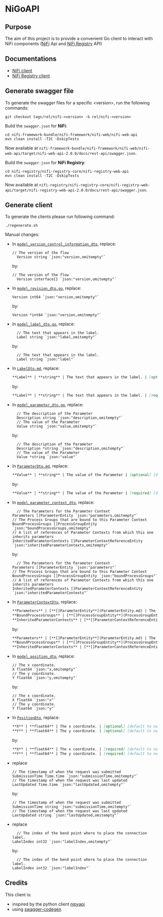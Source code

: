 # NiGoAPI

## Purpose

The aim of this project is to provide a convenient Go client to interact with NiFi components ([NiFi](https://nifi.apache.org/) Api and [NiFi Registry](https://nifi.apache.org/registry.html) API)

## Documentations

- [NiFi client](pkg/registry/README.md)
- [NiFi Registry client](pkg/registry/README.md)

## Generate swagger file

To generate the swagger files for a specific <version\>, run the following commands:

```console
git checkout tags/rel/nifi-<version> -b rel/nifi-<version>
```

Build the `swagger.json` for **NiFi**:

```console
cd nifi-framework-bundle/nifi-framework/nifi-web/nifi-web-api
mvn clean install -T2C -DskipTests
```

Now available at `nifi-framework-bundle/nifi-framework/nifi-web/nifi-web-api/target/nifi-web-api-2.0.0/docs/rest-api/swagger.json`.

Build the `swagger.json` for **NiFi Registry**:

```console
cd nifi-registry/nifi-registry-core/nifi-registry-web-api
mvn clean install -T2C -DskipTests
```

Now available at `nifi-registry/nifi-registry-core/nifi-registry-web-api/target/nifi-registry-web-api-2.0.0/docs/rest-api/swagger.json`.

## Generate client

To generate the clients please run following command: 

```console
./regenerate.sh
```

Manual changes: 

- In [`model_version_control_information_dto`](./pkg/nifi/model_version_control_information_dto.go), replace:

  ```golang
  // The version of the flow
	Version string `json:"version,omitempty"`
  ```

  by:

  ```golang
  // The version of the flow
	Version interface{} `json:"version,omitempty"`
  ```
  
- In [`model_revision_dto.go`](./pkg/nifi/model_revision_dto.go), replace: 

  ```golang
  Version int64 `json:"version,omitempty"`
  ```
  
  by:
  
  ```golang
  Version *int64 `json:"version,omitempty"`
  ```  

- In [`model_label_dto.go`](./pkg/nifi/model_label_dto.go), replace: 
  
  ```golang
	// The text that appears in the label.
	Label string `json:"label,omitempty"`
  ```
    
  by:
  
  ```golang
	// The text that appears in the label.
	Label string `json:"label"`
  ```

- In [`LabelDto.md`](./pkg/nifi/docs/LabelDto.md), replace: 
  
  ```markdown
  **Label** | **string** | The text that appears in the label. | [optional] [default to null]
  ```
  
  by:
  
  ```markdown
  **Label** | **string** | The text that appears in the label. | [required] [default to null]
  ```
  
- In [`model_parameter_dto.go`](./pkg/nifi/model_parameter_dto.go), replace: 
  
  ```golang
	// The description of the Parameter
	Description string `json:"description,omitempty"`
	// The value of the Parameter
	Value string `json:"value,omitempty"`
  ```
    
  by:
  
  ```golang
	// The description of the Parameter
	Description *string `json:"description,omitempty"`
	// The value of the Parameter
	Value *string `json:"value"`
  ```

- In [`ParameterDto.md`](./pkg/nifi/docs/ParameterDto.md), replace: 
  
  ```markdown
  **Value** | **string** | The value of the Parameter | [optional] [default to null]
  ```
  
  by:
  
  ```markdown
  **Value** | **string** | The value of the Parameter | [required] [default to null]
  ```

- In [`model_parameter_context_dto`](./pkg/nifi/model_parameter_context_dto.go), replace: 
  
  ```golang
	// The Parameters for the Parameter Context
  Parameters []ParameterEntity `json:"parameters,omitempty"`
  // The Process Groups that are bound to this Parameter Context
  BoundProcessGroups []ProcessGroupEntity `json:"boundProcessGroups,omitempty"`
  // A list of references of Parameter Contexts from which this one inherits parameters
  InheritedParameterContexts []ParameterContextReferenceEntity `json:"inheritedParameterContexts,omitempty"`
  ```
  
  by:
  
  ```golang
	// The Parameters for the Parameter Context
  Parameters []ParameterEntity `json:"parameters"`
  // The Process Groups that are bound to this Parameter Context
  BoundProcessGroups []ProcessGroupEntity `json:"boundProcessGroups"`
  // A list of references of Parameter Contexts from which this one inherits parameters
  InheritedParameterContexts []ParameterContextReferenceEntity `json:"inheritedParameterContexts"`
  ```

- In [`ParameterContextDto`](./pkg/nifi/docs/ParameterContextDto.md), replace: 
  
  ```markdown
  **Parameters** | [**[]ParameterEntity**](ParameterEntity.md) | The Parameters for the Parameter Context | [optional] [default to null]
  **BoundProcessGroups** | [**[]ProcessGroupEntity**](ProcessGroupEntity.md) | The Process Groups that are bound to this Parameter Context | [optional] [default to null]
  **InheritedParameterContexts** | [**[]ParameterContextReferenceEntity**](ParameterContextReferenceEntity.md) | A list of references of Parameter Contexts from which this one inherits parameters | [optional] [default to null]
  ```
  
  by:
  
  ```markdown
  **Parameters** | [**[]ParameterEntity**](ParameterEntity.md) | The Parameters for the Parameter Context | [required] [default to null]
  **BoundProcessGroups** | [**[]ProcessGroupEntity**](ProcessGroupEntity.md) | The Process Groups that are bound to this Parameter Context | [required] [default to null]
  **InheritedParameterContexts** | [**[]ParameterContextReferenceEntity**](ParameterContextReferenceEntity.md) | A list of references of Parameter Contexts from which this one inherits parameters | [required] [default to null]
  ```

- In [`model_position_dto`](./pkg/nifi/model_position_dto.go), replace: 
  
  ```golang
  // The x coordinate.
  X float64 `json:"x,omitempty"`
  // The y coordinate.
  Y float64 `json:"y,omitempty"`
  ```
    
  by:
    
  ```golang
  // The x coordinate.
  X float64 `json:"x"`
  // The y coordinate.
  Y float64 `json:"y"`
  ```

- In [`PositionDto`](./pkg/nifi/docs/PositionDto.md), replace: 
  
  ```markdown
  **X** | **float64** | The x coordinate. | [optional] [default to null]
  **Y** | **float64** | The y coordinate. | [optional] [default to null]
  ```
    
  by:
  
  ```markdown
  **X** | **float64** | The x coordinate. | [required] [default to null]
  **Y** | **float64** | The y coordinate. | [required] [default to null]
  ```
  
- replace 

  ```golang
  // The timestamp of when the request was submitted
  SubmissionTime Time.time `json:"submissionTime,omitempty"`
  // The timestamp of when the request was last updated
  LastUpdated Time.time `json:"lastUpdated,omitempty"`
  ```
 
  by: 
  
  ```golang
  // The timestamp of when the request was submitted
  SubmissionTime string `json:"submissionTime,omitempty"`
  // The timestamp of when the request was last updated
  LastUpdated string `json:"lastUpdated,omitempty"`
  ```

- replace

  ```golang
	// The index of the bend point where to place the connection label.
  LabelIndex int32 `json:"labelIndex,omitempty"`
  ```

  by:

  ```golang
	// The index of the bend point where to place the connection label.
  LabelIndex int32 `json:"labelIndex"`
  ```

## Credits

This client is: 

- inspired by the python client [nipyapi](https://github.com/Chaffelson/nipyapi)
- using [swagger-codegen](https://swagger.io/tools/swagger-codegen/)